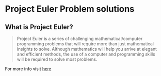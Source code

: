 # Project Euler Problem solutions
## What is Project Euler?
> Project Euler is a series of challenging mathematical/computer programming problems that will require more than just mathematical insights to solve. Although mathematics will help you arrive at elegant and efficient methods, the use of a computer and programming skills will be required to solve most problems.

For more info visit [here](https://projecteuler.net/) 
